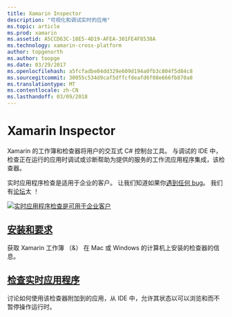 ```yaml
---
title: Xamarin Inspector
description: "可视化和调试实时的应用"
ms.topic: article
ms.prod: xamarin
ms.assetid: A5CCD63C-18E5-4D19-AFEA-301FE4F8538A
ms.technology: xamarin-cross-platform
author: topgenorth
ms.author: toopge
ms.date: 03/29/2017
ms.openlocfilehash: a5fcfadbe04dd329e609d194a0fb3c804f5d84c8
ms.sourcegitcommit: 30055c534d9caf5dffcfdeafd6f08e666fb870a8
ms.translationtype: MT
ms.contentlocale: zh-CN
ms.lasthandoff: 03/09/2018
---
```

# <a name="xamarin-inspector"></a>Xamarin Inspector


Xamarin 的工作簿和检查器将用户的交互式 C# 控制台工具。 与调试的 IDE 中，检查正在运行的应用时调试或诊断帮助为提供的服务的工作流应用程序集成，该检查器。

实时应用程序检查是适用于企业的客户。 让我们知道如果你[遇到任何 bug](~/tools/inspector/install.md#reporting-bugs)。 我们有[论坛](https://forums.xamarin.com/categories/inspector)太 ！

[![](images/interactive-1.0.0-bike-inspect-3d-small.png "实时应用程序检查是可用于企业客户")](images/interactive-1.0.0-bike-inspect-3d.png#lightbox)

## <a name="installation-and-requirementstoolsinspectorinstallmd"></a>[安装和要求](~/tools/inspector/install.md)

获取 Xamarin 工作簿 （&） 在 Mac 或 Windows 的计算机上安装的检查器的信息。

## <a name="inspecting-live-applicationstoolsinspectorinspectmd"></a>[检查实时应用程序](~/tools/inspector/inspect.md)

讨论如何使用该检查器附加到的应用，从 IDE 中，允许其状态以可以浏览和而不暂停操作运行时。


